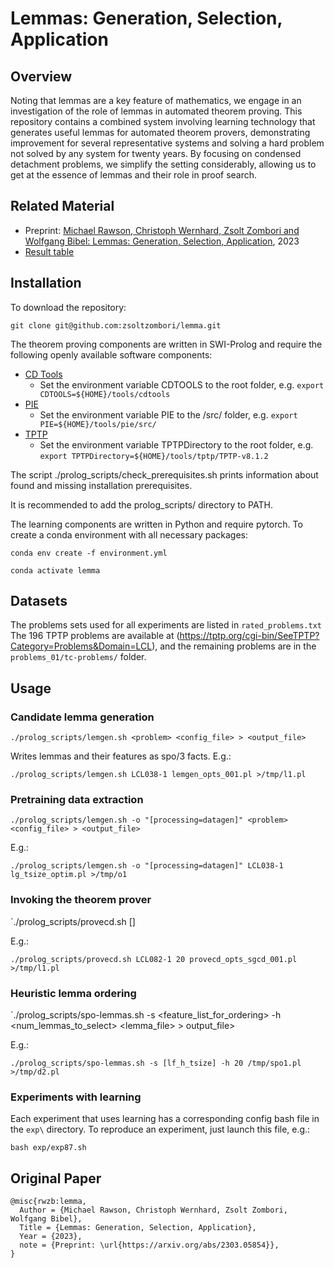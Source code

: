 # Lemmas: Generation, Selection, Application

## Overview

Noting that lemmas are a key feature of mathematics, we engage in an
investigation of the role of lemmas in automated theorem proving. This
repository contains a combined system involving learning technology
that generates useful lemmas for automated theorem provers,
demonstrating improvement for several representative systems and
solving a hard problem not solved by any system for twenty years. By
focusing on condensed detachment problems, we simplify the setting
considerably, allowing us to get at the essence of lemmas and their
role in proof search.

## Related Material

- Preprint: [Michael Rawson, Christoph Wernhard, Zsolt Zombori and Wolfgang Bibel:
  Lemmas: Generation, Selection, Application](https://arxiv.org/abs/2303.05854), 2023
- [Result table](http://cs.christophwernhard.com/cdtools/exp-lemmas/lemmas.html)

## Installation

To download the repository:

`git clone git@github.com:zsoltzombori/lemma.git`

The theorem proving components are written in SWI-Prolog and require the following openly available software components:

- [CD Tools](http://cs.christophwernhard.com/cdtools/)
  - Set the environment variable CDTOOLS to the root folder, e.g. `export CDTOOLS=${HOME}/tools/cdtools`
- [PIE](http://cs.christophwernhard.com/pie/)
  - Set the environment variable PIE to the /src/ folder, e.g. `export PIE=${HOME}/tools/pie/src/`
- [TPTP](https://tptp.org)
  - Set the environment variable TPTPDirectory to the root folder, e.g. `export TPTPDirectory=${HOME}/tools/tptp/TPTP-v8.1.2`

The script ./prolog_scripts/check_prerequisites.sh prints information about found and missing installation prerequisites.

It is recommended to add the prolog_scripts/ directory to PATH.

The learning components are written in Python and require pytorch. To create a conda environment with all necessary packages:

`conda env create -f environment.yml`

`conda activate lemma`

## Datasets
The problems sets used for all experiments are listed in `rated_problems.txt` The 196 TPTP problems are available at (https://tptp.org/cgi-bin/SeeTPTP?Category=Problems&Domain=LCL), and the remaining problems are in the `problems_01/tc-problems/` folder.

## Usage

### Candidate lemma generation

`./prolog_scripts/lemgen.sh <problem> <config_file> > <output_file>`

Writes lemmas and their features as spo/3 facts. E.g.:

`./prolog_scripts/lemgen.sh LCL038-1 lemgen_opts_001.pl >/tmp/l1.pl`

### Pretraining data extraction

`./prolog_scripts/lemgen.sh -o "[processing=datagen]" <problem> <config_file> > <output_file>`

E.g.:

`./prolog_scripts/lemgen.sh -o "[processing=datagen]" LCL038-1 lg_tsize_optim.pl >/tmp/o1`

### Invoking the theorem prover

`./prolog_scripts/provecd.sh [<cmdoptions>] <problem> <timeout> <optionsfile>

E.g.:

`./prolog_scripts/provecd.sh LCL082-1 20 provecd_opts_sgcd_001.pl >/tmp/l1.pl`

### Heuristic lemma ordering

`./prolog_scripts/spo-lemmas.sh -s <feature_list_for_ordering> -h <num_lemmas_to_select> <lemma_file> > output_file>

E.g.:

`./prolog_scripts/spo-lemmas.sh -s [lf_h_tsize] -h 20 /tmp/spo1.pl >/tmp/d2.pl`


### Experiments with learning

Each experiment that uses learning has a corresponding config bash file in the `exp\` directory. To reproduce an experiment, just launch this file, e.g.:

`bash exp/exp87.sh`



## Original Paper

```
@misc{rwzb:lemma,
  Author = {Michael Rawson, Christoph Wernhard, Zsolt Zombori, Wolfgang Bibel},
  Title = {Lemmas: Generation, Selection, Application},
  Year = {2023},
  note = {Preprint: \url{https://arxiv.org/abs/2303.05854}},
}
```
